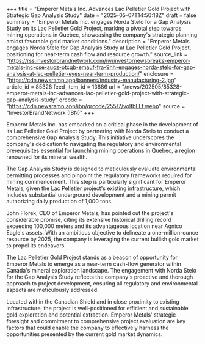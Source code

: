 +++
title = "Emperor Metals Inc. Advances Lac Pelletier Gold Project with Strategic Gap Analysis Study"
date = "2025-05-07T14:50:18Z"
draft = false
summary = "Emperor Metals Inc. engages Norda Stelo for a Gap Analysis Study on its Lac Pelletier Gold Project, marking a pivotal step towards mining operations in Quebec, showcasing the company's strategic planning amidst favorable gold market conditions."
description = "Emperor Metals engages Norda Stelo for Gap Analysis Study at Lac Pelletier Gold Project, positioning for near-term cash flow and resource growth."
source_link = "https://rss.investorbrandnetwork.com/iw/investornewsbreaks-emperor-metals-inc-cse-auoz-otcqb-emauf-fra-9nh-engages-norda-stelo-for-gap-analysis-at-lac-pelletier-eyes-near-term-production/"
enclosure = "https://cdn.newsramp.app/banners/industry-manufacturing-2.jpg"
article_id = 85328
feed_item_id = 13886
url = "/news/202505/85328-emperor-metals-inc-advances-lac-pelletier-gold-project-with-strategic-gap-analysis-study"
qrcode = "https://cdn.newsramp.app/ibn/qrcode/255/7/voltbLLf.webp"
source = "InvestorBrandNetwork (IBN)"
+++

<p>Emperor Metals Inc. has embarked on a critical phase in the development of its Lac Pelletier Gold Project by partnering with Norda Stelo to conduct a comprehensive Gap Analysis Study. This initiative underscores the company's dedication to navigating the regulatory and environmental prerequisites essential for launching mining operations in Quebec, a region renowned for its mineral wealth.</p><p>The Gap Analysis Study is designed to meticulously evaluate environmental permitting processes and pinpoint the regulatory frameworks required for mining commencement. This step is particularly significant for Emperor Metals, given the Lac Pelletier project's existing infrastructure, which includes substantial underground development and a mining permit authorizing daily production of 1,000 tons.</p><p>John Florek, CEO of Emperor Metals, has pointed out the project's considerable promise, citing its extensive historical drilling record exceeding 100,000 meters and its advantageous location near Agnico Eagle's assets. With an ambitious objective to delineate a one-million-ounce resource by 2025, the company is leveraging the current bullish gold market to propel its endeavors.</p><p>The Lac Pelletier Gold Project stands as a beacon of opportunity for Emperor Metals to emerge as a near-term cash-flow generator within Canada's mineral exploration landscape. The engagement with Norda Stelo for the Gap Analysis Study reflects the company's proactive and thorough approach to project development, ensuring all regulatory and environmental aspects are meticulously addressed.</p><p>Located within the Canadian Shield and in close proximity to existing infrastructure, the project is well-positioned for efficient and sustainable gold exploration and potential extraction. Emperor Metals' strategic foresight and commitment to comprehensive project evaluation are key factors that could enable the company to effectively harness the opportunities presented by the current gold market dynamics.</p>
